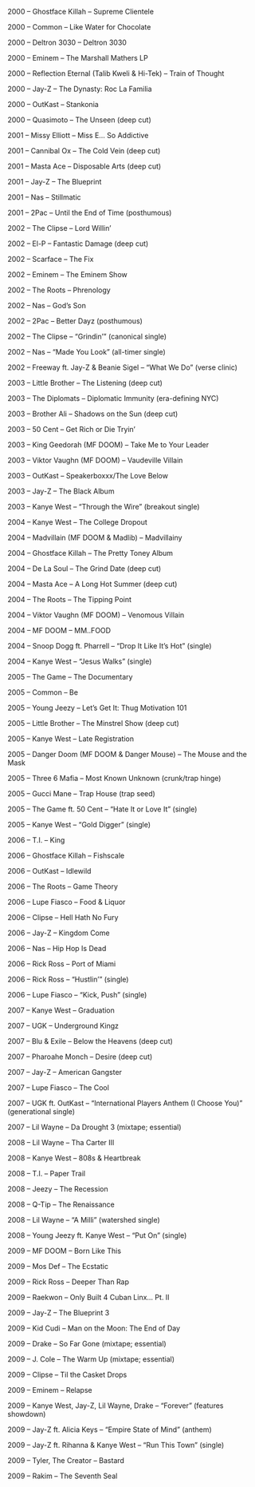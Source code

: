 2000 – Ghostface Killah – Supreme Clientele

2000 – Common – Like Water for Chocolate

2000 – Deltron 3030 – Deltron 3030

2000 – Eminem – The Marshall Mathers LP

2000 – Reflection Eternal (Talib Kweli & Hi-Tek) – Train of Thought

2000 – Jay-Z – The Dynasty: Roc La Familia

2000 – OutKast – Stankonia

2000 – Quasimoto – The Unseen (deep cut)

2001 – Missy Elliott – Miss E… So Addictive

2001 – Cannibal Ox – The Cold Vein (deep cut)

2001 – Masta Ace – Disposable Arts (deep cut)

2001 – Jay-Z – The Blueprint

2001 – Nas – Stillmatic

2001 – 2Pac – Until the End of Time (posthumous)

2002 – The Clipse – Lord Willin’

2002 – El-P – Fantastic Damage (deep cut)

2002 – Scarface – The Fix

2002 – Eminem – The Eminem Show

2002 – The Roots – Phrenology

2002 – Nas – God’s Son

2002 – 2Pac – Better Dayz (posthumous)

2002 – The Clipse – “Grindin’” (canonical single)

2002 – Nas – “Made You Look” (all-timer single)

2002 – Freeway ft. Jay-Z & Beanie Sigel – “What We Do” (verse clinic)

2003 – Little Brother – The Listening (deep cut)

2003 – The Diplomats – Diplomatic Immunity (era-defining NYC)

2003 – Brother Ali – Shadows on the Sun (deep cut)

2003 – 50 Cent – Get Rich or Die Tryin’

2003 – King Geedorah (MF DOOM) – Take Me to Your Leader

2003 – Viktor Vaughn (MF DOOM) – Vaudeville Villain

2003 – OutKast – Speakerboxxx/The Love Below

2003 – Jay-Z – The Black Album

2003 – Kanye West – “Through the Wire” (breakout single)

2004 – Kanye West – The College Dropout

2004 – Madvillain (MF DOOM & Madlib) – Madvillainy

2004 – Ghostface Killah – The Pretty Toney Album

2004 – De La Soul – The Grind Date (deep cut)

2004 – Masta Ace – A Long Hot Summer (deep cut)

2004 – The Roots – The Tipping Point

2004 – Viktor Vaughn (MF DOOM) – Venomous Villain

2004 – MF DOOM – MM..FOOD

2004 – Snoop Dogg ft. Pharrell – “Drop It Like It’s Hot” (single)

2004 – Kanye West – “Jesus Walks” (single)

2005 – The Game – The Documentary

2005 – Common – Be

2005 – Young Jeezy – Let’s Get It: Thug Motivation 101

2005 – Little Brother – The Minstrel Show (deep cut)

2005 – Kanye West – Late Registration

2005 – Danger Doom (MF DOOM & Danger Mouse) – The Mouse and the Mask

2005 – Three 6 Mafia – Most Known Unknown (crunk/trap hinge)

2005 – Gucci Mane – Trap House (trap seed)

2005 – The Game ft. 50 Cent – “Hate It or Love It” (single)

2005 – Kanye West – “Gold Digger” (single)

2006 – T.I. – King

2006 – Ghostface Killah – Fishscale

2006 – OutKast – Idlewild

2006 – The Roots – Game Theory

2006 – Lupe Fiasco – Food & Liquor

2006 – Clipse – Hell Hath No Fury

2006 – Jay-Z – Kingdom Come

2006 – Nas – Hip Hop Is Dead

2006 – Rick Ross – Port of Miami

2006 – Rick Ross – “Hustlin’” (single)

2006 – Lupe Fiasco – “Kick, Push” (single)

2007 – Kanye West – Graduation

2007 – UGK – Underground Kingz

2007 – Blu & Exile – Below the Heavens (deep cut)

2007 – Pharoahe Monch – Desire (deep cut)

2007 – Jay-Z – American Gangster

2007 – Lupe Fiasco – The Cool

2007 – UGK ft. OutKast – “International Players Anthem (I Choose You)” (generational single)

2007 – Lil Wayne – Da Drought 3 (mixtape; essential)

2008 – Lil Wayne – Tha Carter III

2008 – Kanye West – 808s & Heartbreak

2008 – T.I. – Paper Trail

2008 – Jeezy – The Recession

2008 – Q-Tip – The Renaissance

2008 – Lil Wayne – “A Milli” (watershed single)

2008 – Young Jeezy ft. Kanye West – “Put On” (single)

2009 – MF DOOM – Born Like This

2009 – Mos Def – The Ecstatic

2009 – Rick Ross – Deeper Than Rap

2009 – Raekwon – Only Built 4 Cuban Linx… Pt. II

2009 – Jay-Z – The Blueprint 3

2009 – Kid Cudi – Man on the Moon: The End of Day

2009 – Drake – So Far Gone (mixtape; essential)

2009 – J. Cole – The Warm Up (mixtape; essential)

2009 – Clipse – Til the Casket Drops

2009 – Eminem – Relapse

2009 – Kanye West, Jay-Z, Lil Wayne, Drake – “Forever” (features showdown)

2009 – Jay-Z ft. Alicia Keys – “Empire State of Mind” (anthem)

2009 – Jay-Z ft. Rihanna & Kanye West – “Run This Town” (single)

2009 – Tyler, The Creator – Bastard 

2009 – Rakim – The Seventh Seal
